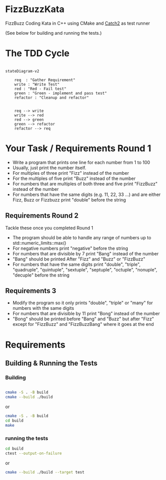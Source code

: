# FizzBuzzKata
FizzBuzz Coding Kata in C++ using CMake and [Catch2](https://github.com/catchorg/Catch2) as test runner

(See below for building and running the tests.)

# The TDD Cycle

```mermaid

stateDiagram-v2

    req  : "Gather Requirement" 
    write : "Write Test"
    red : "Red - Fail test"
    green : "Green - implement and pass test"
    refactor : "Cleanup and refactor"


    req --> write 
    write --> red
    red --> green
    green --> refactor
    refactor --> req

```


# Your Task / Requirements Round 1

* Write a program that prints one line for each number from 1 to 100
* Usually, just print the number itself.
* For multiples of three print "Fizz" instead of the number
* For the multiples of five print "Buzz" instead of the number
* For numbers that are multiples of both three and five print "FizzBuzz" instead of the number
* For numbers that have the same digits (e.g. 11, 22, 33 ...) and are either Fizz, Buzz or Fizzbuzz  print "double" before the string

## Requirements Round 2

Tackle these once you completed Round 1

* The program should be able to handle any range of numbers up to std::numeric_limits<int>::max()
* For negative numbers print "negative" before the string
* For numbers that are divisible by 7 print "Bang" instead of the number
* "Bang" should be printed After "Fizz" and "Buzz" or "FizzBuzz"
* For numbers that have the same digits print "double", "triple", "quadruple", "quintuple", "sextuple", "septuple", "octuple", "nonuple", "decuple" before the string

## Requirements 3

* Modify the program so it only prints "double", "triple" or "many" for numbers with the same digits
* For numbers that are divisible by 11 print "Bong" instead of the number
* "Bong" should be printed before "Bang" and "Buzz" but after "Fizz" except for "FizzBuzz" and "FizzBuzzBang" where it goes at the end


# Requirements

## Building & Running the Tests

### Building

```bash

cmake -S . -B build 
cmake --build ./build
```

or 
```bash
cmake -S . -B build
cd build
make
```

### running the tests

```bash
cd build 
ctest --output-on-failure
```

or 

```bash
cmake --build ./build --target test
```





